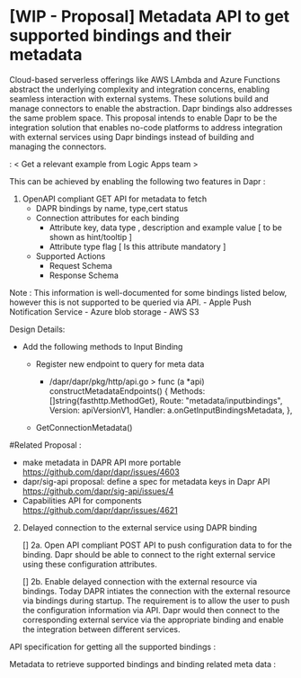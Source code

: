 # [WIP - Proposal] Metadata API to get supported bindings and their metadata

Cloud-based serverless offerings like AWS LAmbda and Azure Functions abstract the underlying complexity and integration concerns, enabling seamless interaction with external systems. These solutions build and manage connectors to enable the abstraction. Dapr bindings also addresses the same problem space. 
This proposal intends to enable Dapr to be the integration solution that enables no-code platforms to address integration with external services using Dapr bindings instead of building and managing the connectors.

<TO-DO> : < Get a relevant example from Logic Apps team >


This can be achieved by enabling the following two features in Dapr :
1. OpenAPI compliant GET API for metadata to fetch  
    - DAPR bindings by name, type,cert status
    - Connection attributes for each binding
        - Attribute key, data type , description and example value [ to be shown as hint/tooltip ]
        - Attribute type flag [ Is this attribute mandatory ]
    - Supported Actions
        - Request Schema
        - Response Schema
<Proposed JSON Structure to be embedded>
Note : This information is well-documented for some bindings listed below, however this is not supported to be queried via API. 
 - Apple Push Notification Service
 - Azure blob storage
 - AWS S3

Design Details:
- Add the following methods to Input Binding
    - <REMOVE LATER> Register new endpoint to query for meta data
        - /dapr/dapr/pkg/http/api.go > func (a *api) constructMetadataEndpoints() 
            {
			Methods: []string{fasthttp.MethodGet},
			Route:   "metadata/inputbindings",
			Version: apiVersionV1,
			Handler: a.onGetInputBindingsMetadata,
		},

    - GetConnectionMetadata() 

#Related Proposal : 
- make metadata in DAPR API more portable https://github.com/dapr/dapr/issues/4603
- dapr/sig-api proposal: define a spec for metadata keys in Dapr API https://github.com/dapr/sig-api/issues/4
- Capabilities API for components https://github.com/dapr/dapr/issues/4621


2. Delayed connection to the external service using DAPR binding

    [] 2a. Open API compliant POST API to push configuration data to for the binding. Dapr should be able to connect to the right external service using these configuration attributes.

    [] 2b. Enable delayed connection with the external resource via bindings. Today DAPR intiates the connection with the external resource via bindings during startup. The requirement is to allow the user to push the configuration information via API. Dapr would then connect to the corresponding external service via the appropriate binding and enable the integration between different services.

API specification for getting all the supported bindings :

Metadata to retrieve supported bindings and binding related meta data :


